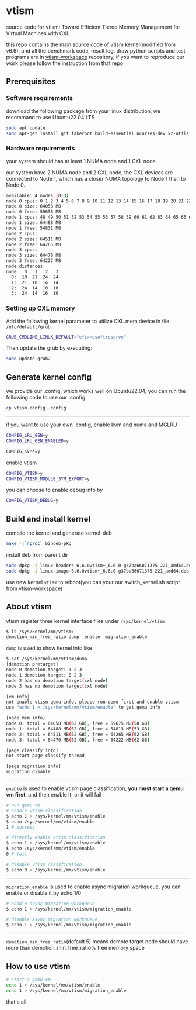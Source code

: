 
# vtism

source code for vtism: Toward Efficient Tiered Memory Management for Virtual Machines with CXL

this repo contains the main source code of vtism kernel(modified from v6.6), and all the benchmark code, result log, draw python scripts and test programs are in [vtism-workspace]() repository, if you want to reproduce our work please follow the instruction from that repo

## Prerequisites

### Software requirements

download the following package from your linux distribution, we recommand to use Ubuntu22.04 LTS

```bash
sudo apt update
sudo apt-get install git fakeroot build-essential ncurses-dev xz-utils libssl-dev bc flex libelf-dev bison vim
```

### Hardware requirements

your system should has at least 1 NUMA node and 1 CXL node

our system have 2 NUMA node and 2 CXL node, the CXL devices are connected to Node 1, which has a closer NUMA topology to Node 1 than to Node 0.

```bash
available: 4 nodes (0-3)
node 0 cpus: 0 1 2 3 4 5 6 7 8 9 10 11 12 13 14 15 16 17 18 19 20 21 22 23 24 25 26 27 28 29 30 31 32 33 34 35 36 37 38 39 40 41 42 43 44 45 46 47 96 97 98 99 100 101 102 103 104 105 106 107 108 109 110 111 112 113 114 115 116 117 118 119 120 121 122 123 124 125 126 127 128 129 130 131 132 133 134 135 136 137 138 139 140 141 142 143
node 0 size: 64058 MB
node 0 free: 59658 MB
node 1 cpus: 48 49 50 51 52 53 54 55 56 57 58 59 60 61 62 63 64 65 66 67 68 69 70 71 72 73 74 75 76 77 78 79 80 81 82 83 84 85 86 87 88 89 90 91 92 93 94 95 144 145 146 147 148 149 150 151 152 153 154 155 156 157 158 159 160 161 162 163 164 165 166 167 168 169 170 171 172 173 174 175 176 177 178 179 180 181 182 183 184 185 186 187 188 189 190 191
node 1 size: 64488 MB
node 1 free: 54831 MB
node 2 cpus:
node 2 size: 64511 MB
node 2 free: 64265 MB
node 3 cpus:
node 3 size: 64470 MB
node 3 free: 64222 MB
node distances:
node   0   1   2   3
  0:  10  21  24  24
  1:  21  10  14  14
  2:  24  14  10  16
  3:  24  14  16  10
```

### Setting up CXL memory

Add the following kernel parameter to utilize CXL.mem device in file `/etc/default/grub`

```bash
GRUB_CMDLINE_LINUX_DEFAULT="efi=nosoftreserve"
```

Then update the grub by executing:

```bash
sudo update-grub2
```

## Generate kernel config

we provide our .config, which works well on Ubuntu22.04, you can run the following code to use our .config

```bash
cp vtism.config .config
```

---

if you want to use your own .config, enable kvm and numa and MGLRU

```bash
CONFIG_LRU_GEN=y
CONFIG_LRU_GEN_ENABLED=y

CONFIG_KVM*=y
```

enable vtism

```bash
CONFIG_VTISM=y
CONFIG_VTISM_MODULE_SYM_EXPORT=y
```

you can choose to enable debug info by

```bash
CONFIG_VTISM_DEBUG=y
```

## Build and install kernel

compile the kernel and generate kernel-deb

```bash
make -j`nproc` bindeb-pkg
```

install deb from parent dir

```bash
sudo dpkg -i linux-headers-6.6.0vtism+_6.6.0-g37ba66071375-221_amd64.deb
sudo dpkg -i linux-image-6.6.0vtism+_6.6.0-g37ba66071375-221_amd64.deb
```

use new kernel `vtism` to reboot(you can your our switch_kernel.sh script from vtism-workspace)

## About vtism

vtism register three kernel interface files under `/sys/kernel/vtism`

```bash
$ ls /sys/kernel/mm/vtism/
demotion_min_free_ratio dump  enable  migration_enable
```

`dump` is used to show kernel info like

```bash
$ cat /sys/kernel/mm/vtism/dump
[demotion pretarget]
node 0 demotion target: 1 2 3
node 1 demotion target: 0 2 3
node 2 has no demotion target(cxl node)
node 3 has no demotion target(cxl node)

[vm info]
not enable vtism qemu info, please run qemu first and enable vtism
use "echo 1 > /sys/kernel/mm/vtism/enable" to get qemu info

[node mem info]
node 0: total = 64058 MB(62 GB), free = 59675 MB(58 GB)
node 1: total = 64488 MB(62 GB), free = 54813 MB(53 GB)
node 2: total = 64511 MB(62 GB), free = 64265 MB(62 GB)
node 3: total = 64470 MB(62 GB), free = 64222 MB(62 GB)

[page classify info]
not start page classify thread

[page migration info]
migration disable
```

---

`enable` is used to enable vtism page classification, **you must start a qemu vm first**, and then enable it, or it will fail

```bash
# run qemu vm
# enable vtism classification
$ echo 1 > /sys/kernel/mm/vtism/enable
$ echo /sys/kernel/mm/vtism/enable
1 # success
```

```bash
# directly enable vtism classification
$ echo 1 > /sys/kernel/mm/vtism/enable
$ echo /sys/kernel/mm/vtism/enable
0 # fail
```

```bash
# disable vtism classfication
$ echo 0 > /sys/kernel/mm/vtism/enable
```

---

`migration_enable` is used to enable async migration workqueue, you can enable or disable it by echo 1/0

```bash
# enable async migration workqueue
$ echo 1 > /sys/kernel/mm/vtism/migration_enable

# disable async migration workqueue
$ echo 1 > /sys/kernel/mm/vtism/migration_enable
```

---

`demotion_min_free_ratio`(default 5) means demote target node should have more than demotion_min_free_ratio% free memory space

## How to use vtism

```bash
# start a qemu vm
echo 1 > /sys/kernel/mm/vtism/enable
echo 1 > /sys/kernel/mm/vtism/migration_enable
```

that's all